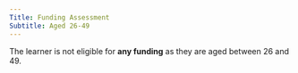 ```yaml
---
Title: Funding Assessment
Subtitle: Aged 26-49
---
```


<div class="notification is-light is-danger">
  The learner is not eligible for <strong>any funding</strong> as they are aged between 26 and 49.
</div>